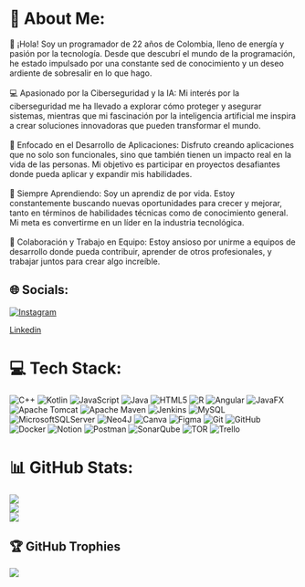 # 💫 About Me:
👋 ¡Hola! Soy un programador de 22 años de Colombia, lleno de energía y pasión por la tecnología. Desde que descubrí el mundo de la programación, he estado impulsado por una constante sed de conocimiento y un deseo ardiente de sobresalir en lo que hago.<br><br>💻 Apasionado por la Ciberseguridad y la IA: Mi interés por la ciberseguridad me ha llevado a explorar cómo proteger y asegurar sistemas, mientras que mi fascinación por la inteligencia artificial me inspira a crear soluciones innovadoras que pueden transformar el mundo.<br><br>🚀 Enfocado en el Desarrollo de Aplicaciones: Disfruto creando aplicaciones que no solo son funcionales, sino que también tienen un impacto real en la vida de las personas. Mi objetivo es participar en proyectos desafiantes donde pueda aplicar y expandir mis habilidades.<br><br>🌱 Siempre Aprendiendo: Soy un aprendiz de por vida. Estoy constantemente buscando nuevas oportunidades para crecer y mejorar, tanto en términos de habilidades técnicas como de conocimiento general. Mi meta es convertirme en un líder en la industria tecnológica.<br><br>🤝 Colaboración y Trabajo en Equipo: Estoy ansioso por unirme a equipos de desarrollo donde pueda contribuir, aprender de otros profesionales, y trabajar juntos para crear algo increíble.


## 🌐 Socials:
[![Instagram](https://img.shields.io/badge/Instagram-%23E4405F.svg?logo=Instagram&logoColor=white)](https://instagram.com/andres_centa) <div class="badge-base LI-profile-badge" data-locale="en_US" data-size="medium" data-theme="dark" data-type="VERTICAL" data-vanity="andrés-centanaro-19a54a281" data-version="v1"><a class="badge-base__link LI-simple-link" href="https://co.linkedin.com/in/andr%C3%A9s-centanaro-19a54a281?trk=profile-badge">Linkedin</a></div>

# 💻 Tech Stack:
![C++](https://img.shields.io/badge/c++-%2300599C.svg?style=for-the-badge&logo=c%2B%2B&logoColor=white) ![Kotlin](https://img.shields.io/badge/kotlin-%237F52FF.svg?style=for-the-badge&logo=kotlin&logoColor=white) ![JavaScript](https://img.shields.io/badge/javascript-%23323330.svg?style=for-the-badge&logo=javascript&logoColor=%23F7DF1E) ![Java](https://img.shields.io/badge/java-%23ED8B00.svg?style=for-the-badge&logo=openjdk&logoColor=white) ![HTML5](https://img.shields.io/badge/html5-%23E34F26.svg?style=for-the-badge&logo=html5&logoColor=white) ![R](https://img.shields.io/badge/r-%23276DC3.svg?style=for-the-badge&logo=r&logoColor=white) ![Angular](https://img.shields.io/badge/angular-%23DD0031.svg?style=for-the-badge&logo=angular&logoColor=white) ![JavaFX](https://img.shields.io/badge/javafx-%23FF0000.svg?style=for-the-badge&logo=javafx&logoColor=white) ![Apache Tomcat](https://img.shields.io/badge/apache%20tomcat-%23F8DC75.svg?style=for-the-badge&logo=apache-tomcat&logoColor=black) ![Apache Maven](https://img.shields.io/badge/Apache%20Maven-C71A36?style=for-the-badge&logo=Apache%20Maven&logoColor=white) ![Jenkins](https://img.shields.io/badge/jenkins-%232C5263.svg?style=for-the-badge&logo=jenkins&logoColor=white) ![MySQL](https://img.shields.io/badge/mysql-4479A1.svg?style=for-the-badge&logo=mysql&logoColor=white) ![MicrosoftSQLServer](https://img.shields.io/badge/Microsoft%20SQL%20Server-CC2927?style=for-the-badge&logo=microsoft%20sql%20server&logoColor=white) ![Neo4J](https://img.shields.io/badge/Neo4j-008CC1?style=for-the-badge&logo=neo4j&logoColor=white) ![Canva](https://img.shields.io/badge/Canva-%2300C4CC.svg?style=for-the-badge&logo=Canva&logoColor=white) ![Figma](https://img.shields.io/badge/figma-%23F24E1E.svg?style=for-the-badge&logo=figma&logoColor=white) ![Git](https://img.shields.io/badge/git-%23F05033.svg?style=for-the-badge&logo=git&logoColor=white) ![GitHub](https://img.shields.io/badge/github-%23121011.svg?style=for-the-badge&logo=github&logoColor=white) ![Docker](https://img.shields.io/badge/docker-%230db7ed.svg?style=for-the-badge&logo=docker&logoColor=white) ![Notion](https://img.shields.io/badge/Notion-%23000000.svg?style=for-the-badge&logo=notion&logoColor=white) ![Postman](https://img.shields.io/badge/Postman-FF6C37?style=for-the-badge&logo=postman&logoColor=white) ![SonarQube](https://img.shields.io/badge/SonarQube-black?style=for-the-badge&logo=sonarqube&logoColor=4E9BCD) ![TOR](https://img.shields.io/badge/tor-%237E4798.svg?style=for-the-badge&logo=tor-project&logoColor=white) ![Trello](https://img.shields.io/badge/Trello-%23026AA7.svg?style=for-the-badge&logo=Trello&logoColor=white)
# 📊 GitHub Stats:
![](https://github-readme-stats.vercel.app/api?username=AFCTT&theme=chartreuse-dark&hide_border=false&include_all_commits=false&count_private=false)<br/>
![](https://github-readme-streak-stats.herokuapp.com/?user=AFCTT&theme=chartreuse-dark&hide_border=false)<br/>
![](https://github-readme-stats.vercel.app/api/top-langs/?username=AFCTT&theme=chartreuse-dark&hide_border=false&include_all_commits=false&count_private=false&layout=compact)

## 🏆 GitHub Trophies
![](https://github-profile-trophy.vercel.app/?username=AFCTT&theme=highcontrast&no-frame=false&no-bg=false&margin-w=4)
